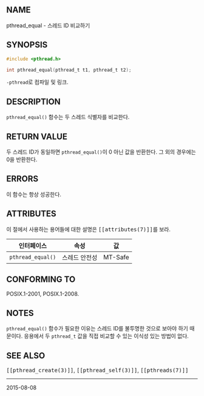 ## NAME

pthread_equal - 스레드 ID 비교하기

## SYNOPSIS

```c
#include <pthread.h>

int pthread_equal(pthread_t t1, pthread_t t2);
```

`-pthread`로 컴파일 및 링크.

## DESCRIPTION

`pthread_equal()` 함수는 두 스레드 식별자를 비교한다.

## RETURN VALUE

두 스레드 ID가 동일하면 `pthread_equal()`이 0 아닌 값을 반환한다. 그 외의 경우에는 0을 반환한다.

## ERRORS

이 함수는 항상 성공한다.

## ATTRIBUTES

이 절에서 사용하는 용어들에 대한 설명은 <tt>[[attributes(7)]]</tt>를 보라.

| 인터페이스 | 속성 | 값 |
| --- | --- | --- |
| `pthread_equal()` | 스레드 안전성 | MT-Safe |

## CONFORMING TO

POSIX.1-2001, POSIX.1-2008.

## NOTES

`pthread_equal()` 함수가 필요한 이유는 스레드 ID를 불투명한 것으로 보아야 하기 때문이다. 응용에서 두 `pthread_t` 값을 직접 비교할 수 있는 이식성 있는 방법이 없다.

## SEE ALSO

<tt>[[pthread_create(3)]]</tt>, <tt>[[pthread_self(3)]]</tt>, <tt>[[pthreads(7)]]</tt>

----

2015-08-08
